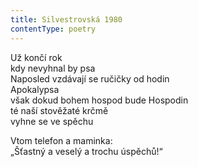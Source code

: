 ```yaml
---
title: Silvestrovská 1980
contentType: poetry
---
```


<section>

Už končí rok  
kdy nevyhnal by psa  
Naposled vzdávají se ručičky od hodin  
Apokalypsa  
však dokud bohem hospod bude Hospodin  
té naší stověžaté krčmě  
vyhne se ve spěchu

</section>

<section>

Vtom telefon a maminka:  
„Šťastný a veselý a trochu úspěchů!“

</section>

